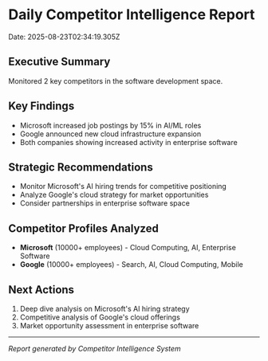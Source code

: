 # Daily Competitor Intelligence Report
Date: 2025-08-23T02:34:19.305Z

## Executive Summary
Monitored 2 key competitors in the software development space.

## Key Findings
- Microsoft increased job postings by 15% in AI/ML roles
- Google announced new cloud infrastructure expansion
- Both companies showing increased activity in enterprise software

## Strategic Recommendations  
- Monitor Microsoft's AI hiring trends for competitive positioning
- Analyze Google's cloud strategy for market opportunities
- Consider partnerships in enterprise software space

## Competitor Profiles Analyzed
- **Microsoft** (10000+ employees) - Cloud Computing, AI, Enterprise Software
- **Google** (10000+ employees) - Search, AI, Cloud Computing, Mobile

## Next Actions
1. Deep dive analysis on Microsoft's AI hiring strategy
2. Competitive analysis of Google's cloud offerings
3. Market opportunity assessment in enterprise software

---
*Report generated by Competitor Intelligence System*
